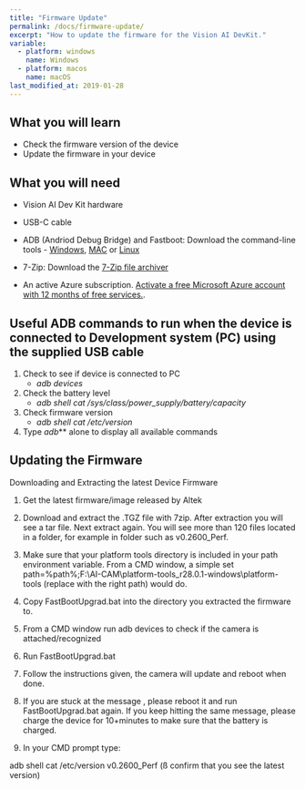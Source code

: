 ```yaml
---
title: "Firmware Update"
permalink: /docs/firmware-update/
excerpt: "How to update the firmware for the Vision AI DevKit."
variable:
  - platform: windows
    name: Windows
  - platform: macos
    name: macOS
last_modified_at: 2019-01-28
---
```


## What you will learn
* Check the firmware version of the device
* Update the firmware in your device

## What you will need
* Vision AI Dev Kit hardware
* USB-C cable
* ADB (Andriod Debug Bridge) and Fastboot: Download the command-line tools - [Windows](https://dl.google.com/android/repository/platform-tools-latest-windows.zip), [MAC](https://dl.google.com/android/repository/platform-tools-latest-darwin.zip) or [Linux](https://dl.google.com/android/repository/platform-tools-latest-linux.zip)
* 7-Zip: Download the [7-Zip file archiver](https://www.7-zip.org/)

* An active Azure subscription. [Activate a free Microsoft Azure account with 12 months of free services.](https://azure.microsoft.com/en-us/free/).

## Useful ADB commands to run when the device is connected to Development system (PC) using the supplied USB cable
1.	Check to see if device is connected to PC
    * _adb devices_
2.	Check the battery level
    * _adb shell cat /sys/class/power_supply/battery/capacity_
3.	Check firmware version
    * _adb shell cat /etc/version_
4.	Type _adb_** alone to display all available commands

## Updating the Firmware

Downloading and Extracting the latest Device Firmware

1.  Get the latest firmware/image released by Altek

2.  Download and extract the .TGZ file with 7zip. After extraction you will see a tar file. Next extract again. You will see more than 120 files located in a folder, for example in folder such as v0.2600_Perf.

3.  Make sure that your platform tools directory is included in your path environment variable. From a CMD window, a simple set path=%path%;F:\AI-CAM\platform-tools_r28.0.1-windows\platform-tools (replace with the right path) would do.

4.  Copy FastBootUpgrad.bat into the directory you extracted the firmware to.

5.  From a CMD window run adb devices to check if the camera is attached/recognized

6.  Run FastBootUpgrad.bat

7.  Follow the instructions given, the camera will update and reboot when done.

8.  If you are stuck at the message <waiting for device>, please reboot it and run FastBootUpgrad.bat again. If you keep hitting the same message, please charge the device for 10+minutes to make sure that the battery is charged.

9.  In your CMD prompt type:

adb shell cat /etc/version v0.2600_Perf (ß confirm that you see the latest version)



